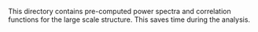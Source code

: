 This directory contains pre-computed power spectra and correlation functions for the large scale structure. This saves time during the analysis.
